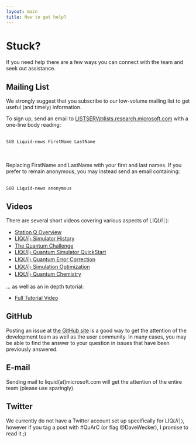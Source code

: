 ```yaml
---
layout: main
title: How to get help?
---
```


# Stuck?
If you need help there are a few ways you can connect with the team and seek out assistance.

## Mailing List
We strongly suggest that you subscribe to our low-volume mailing list to get useful (and timely) information.

To sign up, send an email to LISTSERV@lists.research.microsoft.com with a one-line body reading:<br><br>
```
SUB Liquid-news FirstName LastName
```
<br><br>
Replacing FirstName and LastName with your first and last names.
If you prefer to remain anonymous, you may instead send an email containing:<br><br>
```
SUB Liquid-news anonymous
```

## Videos
There are several short videos covering various aspects of LIQ&#x1D448;&#x1D456;&#x23D0;&#x232A;: 

* [Station Q Overview](http://research.microsoft.com/apps/video/default.aspx?id=263557)
* [LIQ<i>Ui</i>|&#x232A; Simulator History](http://research.microsoft.com/apps/video/default.aspx?id=263605)
* [The Quantum Challenge](http://research.microsoft.com/apps/video/default.aspx?id=263584)
* [LIQ<i>Ui</i>|&#x232A; Quantum Simulator QuickStart](http://research.microsoft.com/apps/video/default.aspx?id=263046)
* [LIQ<i>Ui</i>|&#x232A; Quantum Error Correction](http://research.microsoft.com/apps/video/default.aspx?id=263597)
* [LIQ<i>Ui</i>|&#x232A; Simulation Optimization](http://research.microsoft.com/apps/video/default.aspx?id=263612)
* [LIQ<i>Ui</i>|&#x232A; Quantum Chemistry](http://research.microsoft.com/apps/video/default.aspx?id=263611)

... as well as an in depth tutorial:

* [Full Tutorial Video](http://research.microsoft.com/apps/video/default.aspx?id=258279) 

## GitHub
Posting an issue at [the GitHub site](http://github.com/StationQ/Liquid/issues) is a good way to get the attention of the development team as well as the user community. In many cases, you may be able to find the answer to your question in issues that have been previously answered.

## E-mail
Sending mail to liquid(at)microsoft.com will get the attention of the entire team (please use sparingly).

## Twitter
We currently do not have a Twitter account set up specifically for LIQ&#x1D448;&#x1D456;&#x23D0;&#x232A;, however if you tag a post with #QuArC (or flag @DaveWecker), I promise to read it ;)

<script src="//ajax.aspnetcdn.com/ajax/knockout/knockout-3.3.0.js"></script>
<script src="//cdnjs.cloudflare.com/ajax/libs/moment.js/2.10.3/moment.min.js"></script>
<script src="/js/meetup-ko.js"></script>

